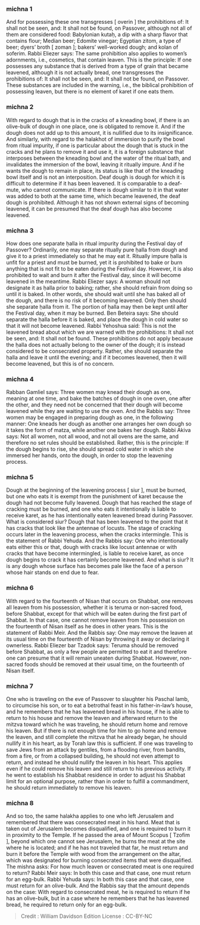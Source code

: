 
### michna 1
And for possessing these one transgresses [ overin ] the prohibitions of: It shall not be seen, and: It shall not be found, on Passover, although not all of them are considered food: Babylonian kutaḥ, a dip with a sharp flavor that contains flour; Median beer; Edomite vinegar; Egyptian zitom, a type of beer; dyers’ broth [ zoman ]; bakers’ well-worked dough; and kolan of soferim. Rabbi Eliezer says: The same prohibition also applies to women’s adornments, i.e., cosmetics, that contain leaven. This is the principle: If one possesses any substance that is derived from a type of grain that became leavened, although it is not actually bread, one transgresses the prohibitions of: It shall not be seen, and: It shall not be found, on Passover. These substances are included in the warning, i.e., the biblical prohibition of possessing leaven, but there is no element of karet if one eats them.

### michna 2
With regard to dough that is in the cracks of a kneading bowl, if there is an olive-bulk of dough in one place, one is obligated to remove it. And if the dough does not add up to this amount, it is nullified due to its insignificance. And similarly, with regard to the halakhot of immersion to purify the bowl from ritual impurity, if one is particular about the dough that is stuck in the cracks and he plans to remove it and use it, it is a foreign substance that interposes between the kneading bowl and the water of the ritual bath, and invalidates the immersion of the bowl, leaving it ritually impure. And if he wants the dough to remain in place, its status is like that of the kneading bowl itself and is not an interposition. Deaf dough is dough for which it is difficult to determine if it has been leavened. It is comparable to a deaf-mute, who cannot communicate. If there is dough similar to it in that water was added to both at the same time, which became leavened, the deaf dough is prohibited. Although it has not shown external signs of becoming leavened, it can be presumed that the deaf dough has also become leavened.

### michna 3
How does one separate ḥalla in ritual impurity during the Festival day of Passover? Ordinarily, one may separate ritually pure ḥalla from dough and give it to a priest immediately so that he may eat it. Ritually impure ḥalla is unfit for a priest and must be burned, yet it is prohibited to bake or burn anything that is not fit to be eaten during the Festival day. However, it is also prohibited to wait and burn it after the Festival day, since it will become leavened in the meantime. Rabbi Eliezer says: A woman should not designate it as ḥalla prior to baking; rather, she should refrain from doing so until it is baked. In other words, she should wait until she has baked all of the dough, and there is no risk of it becoming leavened. Only then should she separate ḥalla from it. The portion of ḥalla may then be kept until after the Festival day, when it may be burned. Ben Beteira says: She should separate the ḥalla before it is baked, and place the dough in cold water so that it will not become leavened. Rabbi Yehoshua said: This is not the leavened bread about which we are warned with the prohibitions: It shall not be seen, and: It shall not be found. These prohibitions do not apply because the ḥalla does not actually belong to the owner of the dough; it is instead considered to be consecrated property. Rather, she should separate the ḥalla and leave it until the evening; and if it becomes leavened, then it will become leavened, but this is of no concern.

### michna 4
Rabban Gamliel says: Three women may knead their dough as one, meaning at one time, and bake the batches of dough in one oven, one after the other, and they need not be concerned that their dough will become leavened while they are waiting to use the oven. And the Rabbis say: Three women may be engaged in preparing dough as one, in the following manner: One kneads her dough as another one arranges her own dough so it takes the form of matza, while another one bakes her dough. Rabbi Akiva says: Not all women, not all wood, and not all ovens are the same, and therefore no set rules should be established. Rather, this is the principle: If the dough begins to rise, she should spread cold water in which she immersed her hands, onto the dough, in order to stop the leavening process.

### michna 5
Dough at the beginning of the leavening process [ siur ], must be burned, but one who eats it is exempt from the punishment of karet because the dough had not become fully leavened. Dough that has reached the stage of cracking must be burned, and one who eats it intentionally is liable to receive karet, as he has intentionally eaten leavened bread during Passover. What is considered siur? Dough that has been leavened to the point that it has cracks that look like the antennae of locusts. The stage of cracking occurs later in the leavening process, when the cracks intermingle. This is the statement of Rabbi Yehuda. And the Rabbis say: One who intentionally eats either this or that, dough with cracks like locust antennae or with cracks that have become intermingled, is liable to receive karet, as once dough begins to crack it has certainly become leavened. And what is siur? It is any dough whose surface has becomes pale like the face of a person whose hair stands on end due to fear.

### michna 6
With regard to the fourteenth of Nisan that occurs on Shabbat, one removes all leaven from his possession, whether it is teruma or non-sacred food, before Shabbat, except for that which will be eaten during the first part of Shabbat. In that case, one cannot remove leaven from his possession on the fourteenth of Nisan itself as he does in other years. This is the statement of Rabbi Meir. And the Rabbis say: One may remove the leaven at its usual time on the fourteenth of Nisan by throwing it away or declaring it ownerless. Rabbi Eliezer bar Tzadok says: Teruma should be removed before Shabbat, as only a few people are permitted to eat it and therefore one can presume that it will remain uneaten during Shabbat. However, non-sacred foods should be removed at their usual time, on the fourteenth of Nisan itself.

### michna 7
One who is traveling on the eve of Passover to slaughter his Paschal lamb, to circumcise his son, or to eat a betrothal feast in his father-in-law’s house, and he remembers that he has leavened bread in his house, if he is able to return to his house and remove the leaven and afterward return to the mitzva toward which he was traveling, he should return home and remove his leaven. But if there is not enough time for him to go home and remove the leaven, and still complete the mitzva that he already began, he should nullify it in his heart, as by Torah law this is sufficient. If one was traveling to save Jews from an attack by gentiles, from a flooding river, from bandits, from a fire, or from a collapsed building, he should not even attempt to return, and instead he should nullify the leaven in his heart. This applies even if he could remove his leaven and still return to his previous activity. If he went to establish his Shabbat residence in order to adjust his Shabbat limit for an optional purpose, rather than in order to fulfill a commandment, he should return immediately to remove his leaven.

### michna 8
And so too, the same halakha applies to one who left Jerusalem and remembered that there was consecrated meat in his hand. Meat that is taken out of Jerusalem becomes disqualified, and one is required to burn it in proximity to the Temple. If he passed the area of Mount Scopus [ Tzofim ], beyond which one cannot see Jerusalem, he burns the meat at the site where he is located; and if he has not traveled that far, he must return and burn it before the Temple with wood from the arrangement on the altar, which was designated for burning consecrated items that were disqualified. The mishna asks: For how much leaven or consecrated meat is one required to return? Rabbi Meir says: In both this case and that case, one must return for an egg-bulk. Rabbi Yehuda says: In both this case and that case, one must return for an olive-bulk. And the Rabbis say that the amount depends on the case: With regard to consecrated meat, he is required to return if he has an olive-bulk, but in a case where he remembers that he has leavened bread, he required to return only for an egg-bulk.

>Credit : William Davidson Edition
>License :  CC-BY-NC